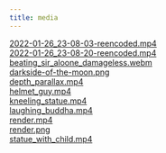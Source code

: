```yaml
---
title: media
---
```

[2022-01-26_23-08-03-reencoded.mp4](/misc/media/2022-01-26_23-08-03-reencoded.mp4) \
[2022-01-26_23-08-20-reencoded.mp4](/misc/media/2022-01-26_23-08-20-reencoded.mp4) \
[beating_sir_aloone_damageless.webm](/misc/media/beating_sir_aloone_damageless.webm) \
[darkside-of-the-moon.png](/misc/media/darkside-of-the-moon.png) \
[depth_parallax.mp4](/misc/media/depth_parallax.mp4) \
[helmet_guy.mp4](/misc/media/helmet_guy.mp4) \
[kneeling_statue.mp4](/misc/media/kneeling_statue.mp4) \
[laughing_buddha.mp4](/misc/media/laughing_buddha.mp4) \
[render.mp4](/misc/media/render.mp4) \
[render.png](/misc/media/render.png) \
[statue_with_child.mp4](/misc/media/statue_with_child.mp4)
